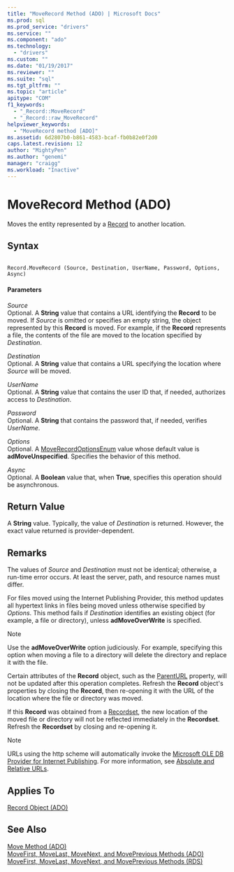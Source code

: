 ```yaml
---
title: "MoveRecord Method (ADO) | Microsoft Docs"
ms.prod: sql
ms.prod_service: "drivers"
ms.service: ""
ms.component: "ado"
ms.technology:
  - "drivers"
ms.custom: ""
ms.date: "01/19/2017"
ms.reviewer: ""
ms.suite: "sql"
ms.tgt_pltfrm: ""
ms.topic: "article"
apitype: "COM"
f1_keywords: 
  - "_Record::MoveRecord"
  - "_Record::raw_MoveRecord"
helpviewer_keywords: 
  - "MoveRecord method [ADO]"
ms.assetid: 6d2807b0-b861-4583-bcaf-fb0b82e0f2d0
caps.latest.revision: 12
author: "MightyPen"
ms.author: "genemi"
manager: "craigg"
ms.workload: "Inactive"
---
```

# MoveRecord Method (ADO)
Moves the entity represented by a [Record](../../../ado/reference/ado-api/record-object-ado.md) to another location.  
  
## Syntax  
  
```  
  
Record.MoveRecord (Source, Destination, UserName, Password, Options, Async)  
```  
  
#### Parameters  
 *Source*  
 Optional. A **String** value that contains a URL identifying the **Record** to be moved. If *Source* is omitted or specifies an empty string, the object represented by this **Record** is moved. For example, if the **Record** represents a file, the contents of the file are moved to the location specified by *Destination*.  
  
 *Destination*  
 Optional. A **String** value that contains a URL specifying the location where *Source* will be moved.  
  
 *UserName*  
 Optional. A **String** value that contains the user ID that, if needed, authorizes access to *Destination*.  
  
 *Password*  
 Optional. A **String** that contains the password that, if needed, verifies *UserName*.  
  
 *Options*  
 Optional. A [MoveRecordOptionsEnum](../../../ado/reference/ado-api/moverecordoptionsenum.md) value whose default value is **adMoveUnspecified**. Specifies the behavior of this method.  
  
 *Async*  
 Optional. A **Boolean** value that, when **True**, specifies this operation should be asynchronous.  
  
## Return Value  
 A **String** value. Typically, the value of *Destination* is returned. However, the exact value returned is provider-dependent.  
  
## Remarks  
 The values of *Source* and *Destination* must not be identical; otherwise, a run-time error occurs. At least the server, path, and resource names must differ.  
  
 For files moved using the Internet Publishing Provider, this method updates all hypertext links in files being moved unless otherwise specified by *Options*. This method fails if *Destination* identifies an existing object (for example, a file or directory), unless **adMoveOverWrite** is specified.  
  
> [!NOTE]
>  Use the **adMoveOverWrite** option judiciously. For example, specifying this option when moving a file to a directory will delete the directory and replace it with the file.  
  
 Certain attributes of the **Record** object, such as the [ParentURL](../../../ado/reference/ado-api/parenturl-property-ado.md) property, will not be updated after this operation completes. Refresh the **Record** object's properties by closing the **Record**, then re-opening it with the URL of the location where the file or directory was moved.  
  
 If this **Record** was obtained from a [Recordset](../../../ado/reference/ado-api/recordset-object-ado.md), the new location of the moved file or directory will not be reflected immediately in the **Recordset**. Refresh the **Recordset** by closing and re-opening it.  
  
> [!NOTE]
>  URLs using the http scheme will automatically invoke the [Microsoft OLE DB Provider for Internet Publishing](../../../ado/guide/appendixes/microsoft-ole-db-provider-for-internet-publishing.md). For more information, see [Absolute and Relative URLs](../../../ado/guide/data/absolute-and-relative-urls.md).  
  
## Applies To  
 [Record Object (ADO)](../../../ado/reference/ado-api/record-object-ado.md)  
  
## See Also  
 [Move Method (ADO)](../../../ado/reference/ado-api/move-method-ado.md)   
 [MoveFirst, MoveLast, MoveNext, and MovePrevious Methods (ADO)](../../../ado/reference/ado-api/movefirst-movelast-movenext-and-moveprevious-methods-ado.md)   
 [MoveFirst, MoveLast, MoveNext, and MovePrevious Methods (RDS)](../../../ado/reference/rds-api/movefirst-movelast-movenext-and-moveprevious-methods-rds.md)
